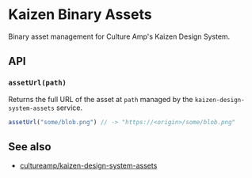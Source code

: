 # Kaizen Binary Assets

Binary asset management for Culture Amp's Kaizen Design System.

## API

### `assetUrl(path)`

Returns the full URL of the asset at `path` managed by the
`kaizen-design-system-assets` service.

```ts
assetUrl("some/blob.png") // -> "https://<origin>/some/blob.png"
```

## See also

- [cultureamp/kaizen-design-system-assets](https://github.com/cultureamp/kaizen-design-system-assets/)
